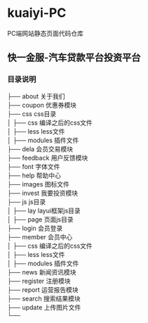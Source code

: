# kuaiyi-PC
PC端网站静态页面代码仓库
<h2>快一金服-汽车贷款平台投资平台</h2>
<h3>目录说明</h3>

├── about                   关于我们<br>
├── coupon                  优惠券模块<br>
├── css                     css目录<br>
│   ├── css                 编译之后的css文件<br>
│   ├── less                less文件<br>
│   ├── modules             插件文件<br>
├── dela                    会员交易模块<br>
├── feedback                用户反馈模块<br>
├── font                    字体文件<br>
├── help                    帮助中心<br>
├── images                  图标文件<br>
├── invest                  我要投资模块<br>
├── js                      js目录<br>
│   ├── lay                 layui框架js目录<br>
│   ├── page                页面js目录<br>
├── login                   会员登录<br>
├── member                  会员中心<br>
│   ├── css                 编译之后的css文件<br>
│   ├── less                less文件<br>
│   ├── modules             插件文件<br>
├── news                    新闻资讯模块<br>
├── register                注册模块<br>
├── report                  运营报告模块<br>
├── search                  搜索结果模块<br>
├── update                  上传图片文件<br>
└──<br>
